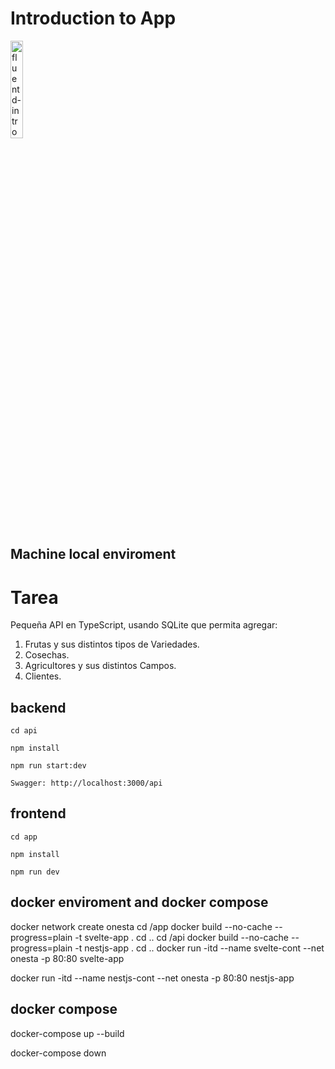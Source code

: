 # Introduction to App

<a href="https://youtu.be/Gp0-7oVOtPw" title="fluentd-intro"><img src="https://i.ytimg.com/vi/Gp0-7oVOtPw/hqdefault.jpg" width="20%" alt="fluentd-intro" /></a> 

## Machine local enviroment 

# Tarea
Pequeña API en TypeScript, usando SQLite que permita agregar:

1. Frutas y sus distintos tipos de Variedades.
2. Cosechas.
3. Agricultores y sus distintos Campos.
4. Clientes.



## backend

```
cd api

npm install

npm run start:dev

Swagger: http://localhost:3000/api

```

## frontend

```
cd app

npm install

npm run dev

```

## docker enviroment and docker compose

docker network create onesta
cd /app
docker build --no-cache --progress=plain -t svelte-app .
cd ..
cd /api
docker build --no-cache --progress=plain -t nestjs-app .
cd ..
docker run -itd --name svelte-cont --net onesta -p 80:80 svelte-app 

docker run -itd --name nestjs-cont --net onesta -p 80:80 nestjs-app 


## docker compose 

docker-compose up --build

docker-compose down

```